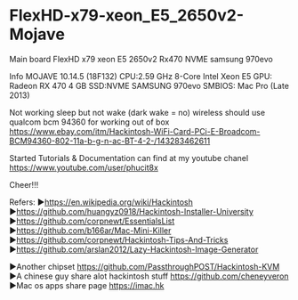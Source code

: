 # FlexHD-x79-xeon_E5_2650v2-Mojave
Main board FlexHD x79 xeon E5 2650v2 Rx470 NVME samsung 970evo

Info
MOJAVE 10.14.5 (18F132)
CPU:2.59 GHz 8-Core Intel Xeon E5
GPU: Radeon RX 470 4 GB 
SSD:NVME SAMSUNG 970evo
SMBIOS: Mac Pro (Late 2013)

Not working
sleep but not wake (dark wake = no)
wireless should use qualcom bcm 94360 for working out of box
https://www.ebay.com/itm/Hackintosh-WiFi-Card-PCi-E-Broadcom-BCM94360-802-11a-b-g-n-ac-BT-4-2-/143283462611

 Started Tutorials & Documentation can find at my youtube chanel 
 https://www.youtube.com/user/phucit8x
 
 Cheer!!!


Refers:
►https://en.wikipedia.org/wiki/Hackintosh
►https://github.com/huangyz0918/Hackintosh-Installer-University
►https://github.com/corpnewt/EssentialsList
►https://github.com/b166ar/Mac-Mini-Killer
►https://github.com/corpnewt/Hackintosh-Tips-And-Tricks
►https://github.com/arslan2012/Lazy-Hackintosh-Image-Generator

►Another chipset https://github.com/PassthroughPOST/Hackintosh-KVM
►A chinese guy share alot hackintosh stuff https://github.com/cheneyveron
►Mac os apps share page https://imac.hk
